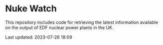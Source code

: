 # Nuke Watch

This repository includes code for retrieving the latest information available on the output of EDF nuclear power plants in the UK.

Last updated: 2023-07-26 18:09